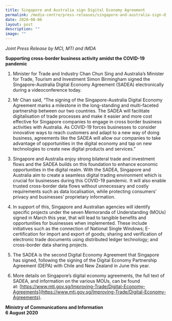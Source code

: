 ```yaml
---
title: Singapore and Australia sign Digital Economy Agreement
permalink: /media-centre/press-releases/singapore-and-australia-sign-digital-economy-agreement/
date: 2020-08-06
layout: post
description: ""
image: ""
---
```

*Joint Press Release by MCI, MTI and IMDA*

**Supporting cross-border business activity amidst the COVID-19 pandemic**&nbsp;

1. Minister for Trade and Industry Chan Chun Sing and Australia’s Minister for Trade, Tourism and Investment Simon Birmingham signed the&nbsp;  
Singapore-Australia Digital Economy Agreement (SADEA) electronically during a videoconference today.&nbsp;  
  
2. Mr Chan said, “The signing of the Singapore-Australia Digital Economy Agreement marks a milestone in the long-standing and multi-faceted partnership between our two countries. The SADEA will facilitate digitalisation of trade processes and make it easier and more cost effective for Singapore companies to engage in cross border business activities with Australia. As COVID-19 forces businesses to consider innovative ways to reach customers and adapt to a new way of doing business, agreements like the SADEA will allow our companies to take advantage of opportunities in the digital economy and tap on new technologies to create new digital products and services.”

3. Singapore and Australia enjoy strong bilateral trade and investment flows and the SADEA builds on this foundation to enhance economic opportunities in the digital realm. With the SADEA, Singapore and Australia aim to create a seamless digital trading environment which is crucial for businesses during this COVID-19 pandemic. It will also enable trusted cross-border data flows without unnecessary and costly requirements such as data localisation, while protecting consumers’ privacy and businesses’ proprietary information.  
  
4. In support of this, Singapore and Australian agencies will identify specific projects under the seven Memoranda of Understanding (MOUs) signed in March this year, that will lead to tangible benefits and opportunities for businesses when implemented. These include initiatives such as the connection of National Single Windows; E-certification for import and export of goods; sharing and verification of electronic trade documents using distributed ledger technology; and cross-border data sharing projects.&nbsp;  
  
5. The SADEA is the second Digital Economy Agreement that Singapore has signed, following the signing of the Digital Economy Partnership Agreement (DEPA) with Chile and New Zealand in June this year.  
  
6. More details on Singapore’s digital economy agreements, the full text of SADEA, and information on the various MOUs, can be found at:&nbsp;[https://www.mti.gov.sg/Improving-Trade/Digital-Economy-Agreements](https://www.mti.gov.sg/Improving-Trade/Digital-Economy-Agreements).&nbsp;  
  
  
  
**Ministry of Communications and Information**
<br>
**6 August 2020**